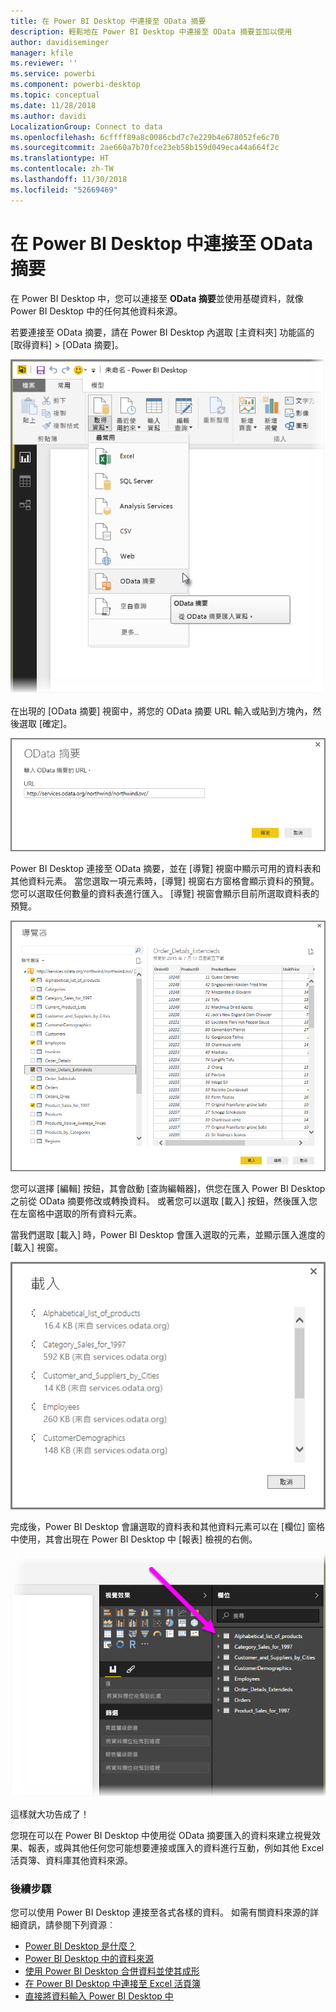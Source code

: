 ```yaml
---
title: 在 Power BI Desktop 中連接至 OData 摘要
description: 輕鬆地在 Power BI Desktop 中連接至 OData 摘要並加以使用
author: davidiseminger
manager: kfile
ms.reviewer: ''
ms.service: powerbi
ms.component: powerbi-desktop
ms.topic: conceptual
ms.date: 11/28/2018
ms.author: davidi
LocalizationGroup: Connect to data
ms.openlocfilehash: 6cffff89a8c0086cbd7c7e229b4e678052fe6c70
ms.sourcegitcommit: 2ae660a7b70fce23eb58b159d049eca44a664f2c
ms.translationtype: HT
ms.contentlocale: zh-TW
ms.lasthandoff: 11/30/2018
ms.locfileid: "52669469"
---
```

# <a name="connect-to-odata-feeds-in-power-bi-desktop"></a>在 Power BI Desktop 中連接至 OData 摘要
在 Power BI Desktop 中，您可以連接至 **OData 摘要**並使用基礎資料，就像 Power BI Desktop 中的任何其他資料來源。

若要連接至 OData 摘要，請在 Power BI Desktop 內選取 [主資料夾] 功能區的 [取得資料] > [OData 摘要]。

![](media/desktop-connect-odata/connect-to-odata_1.png)

在出現的 [OData 摘要] 視窗中，將您的 OData 摘要 URL 輸入或貼到方塊內，然後選取 [確定]。

![](media/desktop-connect-odata/connect-to-odata_2.png)

Power BI Desktop 連接至 OData 摘要，並在 [導覽] 視窗中顯示可用的資料表和其他資料元素。 當您選取一項元素時，[導覽] 視窗右方窗格會顯示資料的預覽。 您可以選取任何數量的資料表進行匯入。 [導覽] 視窗會顯示目前所選取資料表的預覽。

![](media/desktop-connect-odata/connect-to-odata_3.png)

您可以選擇 [編輯] 按鈕，其會啟動 [查詢編輯器]，供您在匯入 Power BI Desktop 之前從 OData 摘要修改或轉換資料。 或著您可以選取 [載入] 按鈕，然後匯入您在左窗格中選取的所有資料元素。

當我們選取 [載入] 時，Power BI Desktop 會匯入選取的元素，並顯示匯入進度的 [載入] 視窗。

![](media/desktop-connect-odata/connect-to-odata_4.png)

完成後，Power BI Desktop 會讓選取的資料表和其他資料元素可以在 [欄位] 窗格中使用，其會出現在 Power BI Desktop 中 [報表] 檢視的右側。

![](media/desktop-connect-odata/connect-to-odata_5.png)

這樣就大功告成了！

您現在可以在 Power BI Desktop 中使用從 OData 摘要匯入的資料來建立視覺效果、報表，或與其他任何您可能想要連接或匯入的資料進行互動，例如其他 Excel 活頁簿、資料庫其他資料來源。

### <a name="next-steps"></a>後續步驟
您可以使用 Power BI Desktop 連接至各式各樣的資料。 如需有關資料來源的詳細資訊，請參閱下列資源︰

* [Power BI Desktop 是什麼？](desktop-what-is-desktop.md)
* [Power BI Desktop 中的資料來源](desktop-data-sources.md)
* [使用 Power BI Desktop 合併資料並使其成形](desktop-shape-and-combine-data.md)
* [在 Power BI Desktop 中連接至 Excel 活頁簿](desktop-connect-excel.md)   
* [直接將資料輸入 Power BI Desktop 中](desktop-enter-data-directly-into-desktop.md)   

